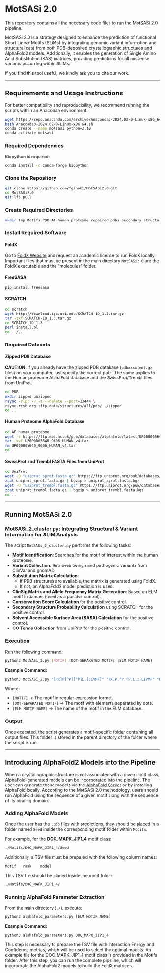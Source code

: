 # MotSASi 2.0

This repository contains all the necessary code files to run the MotSASi 2.0 pipeline.

MotSASi 2.0 is a strategy designed to enhance the prediction of functional Short Linear Motifs (SLiMs) by integrating genomic variant information and structural data from both PDB-deposited crystallographic structures and AlphaFold2 models. Additionally, it enables the generation of Single Amino Acid Substitution (SAS) matrices, providing predictions for all missense variants occurring within SLiMs.

If you find this tool useful, we kindly ask you to cite our work.

---

## Requirements and Usage Instructions

For better compatibility and reproducibility, we recommend running the scripts within an Anaconda environment.

```bash
wget https://repo.anaconda.com/archive/Anaconda3-2024.02-0-Linux-x86_64.sh
bash Anaconda3-2024.02-0-Linux-x86_64.sh
conda create --name motsasi python=3.10
conda activate motsasi
```

### Required Dependencies

Biopython is required:

```bash
conda install -c conda-forge biopython
```

### Clone the Repository

```bash
git clone https://github.com/fginob1/MotSASi2.0.git
cd MotSASi2.0
git lfs pull
```

### Create Required Directories

```bash
mkdir tmp Motifs PDB AF_human_proteome repaired_pdbs secondary_structures scratch
```

### Install Required Software

#### FoldX

Go to [FoldX Website](https://foldxsuite.crg.eu/academic-license-info) and request an academic license to run FoldX locally. Important files that must be present in the main directory `MotSASi2.0` are the FoldX executable and the "molecules" folder.

#### FreeSASA

```bash
pip install freesasa
```

#### SCRATCH

```bash
cd scratch
wget http://download.igb.uci.edu/SCRATCH-1D_1.3.tar.gz
tar -zxf SCRATCH-1D_1.3.tar.gz
cd SCRATCH-1D_1.3
perl install.pl
cd ../..
```

### Required Datasets

#### Zipped PDB Database

**CAUTION**: If you already have the zipped PDB database (`pdbxxxx.ent.gz` files) on your computer, just specify the correct path. The same applies to the Human proteome AlphaFold database and the SwissProt/Trembl files from UniProt.

```bash
cd PDB
mkdir zipped unzipped
rsync -rlpt -v -z --delete --port=33444 \
rsync.rcsb.org::ftp_data/structures/all/pdb/ ./zipped
cd ..
```

#### Human Proteome AlphaFold Database

```bash
cd AF_human_proteome
wget -c https://ftp.ebi.ac.uk/pub/databases/alphafold/latest/UP000005640_9606_HUMAN_v4.tar
tar -xvf UP000005640_9606_HUMAN_v4.tar
rm UP000005640_9606_HUMAN_v4.tar
cd ..
```

#### SwissProt and Trembl FASTA Files from UniProt

```bash
cd UniProt
wget -O "uniprot_sprot.fasta.gz" https://ftp.uniprot.org/pub/databases/uniprot/current_release/knowledgebase/complete/uniprot_sprot.fasta.gz
zcat uniprot_sprot.fasta.gz | bgzip > uniprot_sprot.fasta.bgz
wget -O "uniprot_trembl.fasta.gz" https://ftp.uniprot.org/pub/databases/uniprot/current_release/knowledgebase/complete/uniprot_trembl.fasta.gz
zcat uniprot_trembl.fasta.gz | bgzip > uniprot_trembl.fasta.bgz
cd ..
```

---

## Running MotSASi 2.0

### MotSASi_2_cluster.py: Integrating Structural & Variant Information for SLiM Analysis

The script `MotSASi_2_cluster.py` performs the following tasks:

- **Motif Identification**: Searches for the motif of interest within the human proteome.
- **Variant Collection**: Retrieves benign and pathogenic variants from ClinVar and gnomAD.
- **Substitution Matrix Calculation**:
  - If PDB structures are available, the matrix is generated using FoldX.
  - If not, an AlphaFold2 model prediction is used.
- **ClinSig Matrix and Allele Frequency Matrix Generation**: Based on ELM motif instances (used as a positive control).
- **Conservation Score Calculation** for the positive control.
- **Secondary Structure Probability Calculation** using SCRATCH for the positive control.
- **Solvent Accessible Surface Area (SASA) Calculation** for the positive control.
- **GO Terms Collection** from UniProt for the positive control.

### Execution

Run the following command:

```bash
python3 MotSASi_2.py [MOTIF] [DOT-SEPARATED MOTIF] [ELM MOTIF NAME]
```

**Example Command:**

```bash
python3 MotSASi_2.py "[RK]P[^P][^P]L.[LIVMF]" "RK.P.^P.^P.L.x.LIVMF" "DOC_MAPK_JIP1_4"
```

Where:
- `[MOTIF]` → The motif in regular expression format.
- `[DOT-SEPARATED MOTIF]` → The motif with elements separated by dots.
- `[ELM MOTIF NAME]` → The name of the motif in the ELM database.

### Output

Once executed, the script generates a motif-specific folder containing all output files. This folder is stored in the parent directory of the folder where the script is run.

---

## Introducing AlphaFold2 Models into the Pipeline

When a crystallographic structure is not associated with a given motif class, AlphaFold-generated models can be incorporated into the pipeline. The user can generate these models via the [AlphaFold Server](https://alphafoldserver.com/) or by installing AlphaFold locally. According to the MotSASi 2.0 methodology, users should run AlphaFold using the sequence of a given motif along with the sequence of its binding domain.

### Adding AlphaFold Models

Once the user has the `.pdb` files with predictions, they should be placed in a folder named `Seed` inside the corresponding motif folder within `Motifs`.

For example, for the **DOC_MAPK_JIP1_4** motif class:

```bash
./Motifs/DOC_MAPK_JIP1_4/Seed
```

Additionally, a TSV file must be prepared with the following column names:

```
Motif	rank	model
```

This TSV file should be placed inside the motif folder:

```bash
./Motifs/DOC_MAPK_JIP1_4/
```

### Running AlphaFold Parameter Extraction

From the main directory (`./`), execute:

```bash
python3 alphafold_parameters.py [ELM MOTIF NAME]
```

**Example Command:**

```bash
python3 alphafold_parameters.py DOC_MAPK_JIP1_4
```

This step is necessary to prepare the TSV file with Interaction Energy and Confidence metrics, which will be used to select the optimal models. An example file for the DOC_MAPK_JIP1_4 motif class is provided in the Motifs folder. After this step, you can run the complete pipeline, which will incorporate the AlphaFold2 models to build the FoldX matrices.
